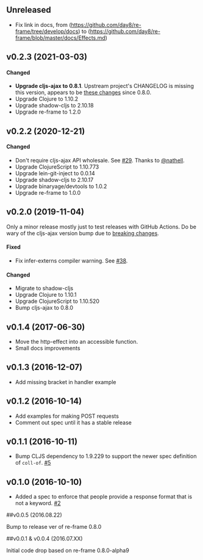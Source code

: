 ## Unreleased

- Fix link in docs, from (https://github.com/day8/re-frame/tree/develop/docs) to (https://github.com/day8/re-frame/blob/master/docs/Effects.md)

## v0.2.3 (2021-03-03)

#### Changed

- **Upgrade cljs-ajax to 0.8.1**. Upstream project's CHANGELOG is missing this version, appears to be [these changes](https://github.com/JulianBirch/cljs-ajax/compare/0c2633694332bfed34847e922bd206ca0090957b...af16a67982320af360c90a0dd48228d4eaf1f3ab) since 0.8.0.
- Upgrade Clojure to 1.10.2
- Upgrade shadow-cljs to 2.10.18
- Upgrade re-frame to 1.2.0

## v0.2.2 (2020-12-21) 

#### Changed

- Don't require cljs-ajax API wholesale. See [#29](https://github.com/day8/re-frame-http-fx/pull/29). Thanks to [@nathell](https://github.com/nathell).
- Upgrade ClojureScript to 1.10.773 
- Upgrade lein-git-inject to 0.0.14
- Upgrade shadow-cljs to 2.10.17
- Upgrade binaryage/devtools to 1.0.2
- Upgrade re-frame to 1.0.0 

## v0.2.0 (2019-11-04)

Only a minor release mostly just to test releases with GitHub Actions. Do be
wary of the cljs-ajax version bump due to [breaking changes](https://github.com/JulianBirch/cljs-ajax/blob/master/CHANGES.md#version-08).

#### Fixed

* Fix infer-externs compiler warning. 
  See [#38](https://github.com/day8/re-frame-http-fx/issues/38).

#### Changed

* Migrate to shadow-cljs
* Upgrade Clojure to 1.10.1
* Upgrade ClojureScript to 1.10.520
* Bump cljs-ajax to 0.8.0

## v0.1.4 (2017-06-30)

* Move the http-effect into an accessible function.
* Small docs improvements

## v0.1.3 (2016-12-07)

* Add missing bracket in handler example

## v0.1.2 (2016-10-14)

* Add examples for making POST requests
* Comment out spec until it has a stable release

## v0.1.1 (2016-10-11)

* Bump CLJS dependency to 1.9.229 to support the newer spec definition of `coll-of`. [#5](https://github.com/day8/re-frame-http-fx/issues/5)

## v0.1.0 (2016-10-10)

* Added a spec to enforce that people provide a response format that is not a keyword. [#2](https://github.com/day8/re-frame-http-fx/issues/2)

##v0.0.5           (2016.08.22)

Bump to release ver of re-frame 0.8.0

##v0.0.1 & v0.0.4  (2016.07.XX)

Initial code drop based on re-frame 0.8.0-alpha9
